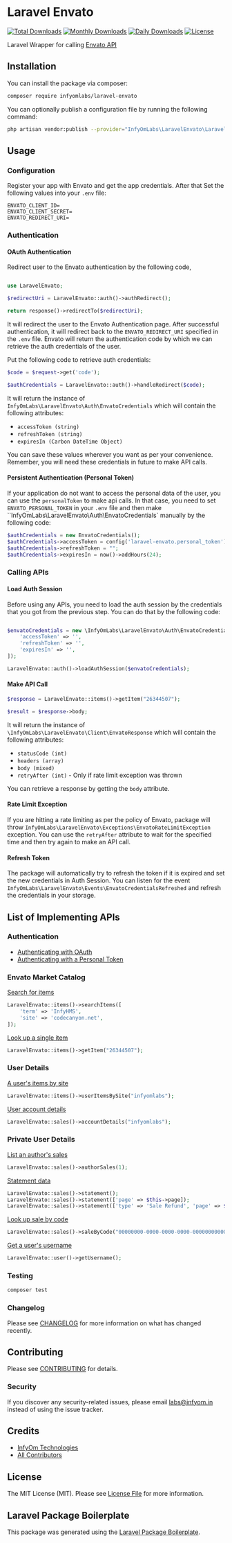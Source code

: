 # Laravel Envato

[![Total Downloads](https://poser.pugx.org/infyomlabs/laravel-envato/downloads)](https://packagist.org/packages/infyomlabs/laravel-envato)
[![Monthly Downloads](https://poser.pugx.org/infyomlabs/laravel-envato/d/monthly)](https://packagist.org/packages/infyomlabs/laravel-envato)
[![Daily Downloads](https://poser.pugx.org/infyomlabs/laravel-envato/d/daily)](https://packagist.org/packages/infyomlabs/laravel-envato)
[![License](https://poser.pugx.org/infyomlabs/laravel-envato/license)](https://packagist.org/packages/infyomlabs/laravel-envato)

Laravel Wrapper for calling [Envato API](https://build.envato.com/api)

## Installation

You can install the package via composer:

```bash
composer require infyomlabs/laravel-envato
```

You can optionally publish a configuration file by running the following command:

```bash
php artisan vendor:publish --provider="InfyOmLabs\LaravelEnvato\LaravelEnvatoServiceProvider"
```

## Usage

### Configuration

Register your app with Envato and get the app credentials. After that Set the following values into your `.env` file:

```
ENVATO_CLIENT_ID=
ENVATO_CLIENT_SECRET=
ENVATO_REDIRECT_URI=
```

### Authentication

#### OAuth Authentication

Redirect user to the Envato authentication by the following code,

```php

use LaravelEnvato;

$redirectUri = LaravelEnvato::auth()->authRedirect();

return response()->redirectTo($redirectUri);
```

It will redirect the user to the Envato Authentication page. After successful authentication, it will redirect back to
the `ENVATO_REDIRECT_URI` specified in the `.env` file. Envato will return the authentication code by which we can
retrieve the auth credentials of the user.

Put the following code to retrieve auth credentials:

```php
$code = $request->get('code');

$authCredentials = LaravelEnvato::auth()->handleRedirect($code);
```

It will return the instance of `InfyOmLabs\LaravelEnvato\Auth\EnvatoCredentials` which will contain the following
attributes:

* `accessToken (string)`
* `refreshToken (string)`
* `expiresIn (Carbon DateTime Object)`

You can save these values wherever you want as per your convenience. Remember, you will need these credentials in future
to make API calls.

#### Persistent Authentication (Personal Token)

If your application do not want to access the personal data of the user, you can use the `personalToken` to make api calls.
In that case, you need to set `ENVATO_PERSONAL_TOKEN` in your `.env` file and then make ``InfyOmLabs\LaravelEnvato\Auth\EnvatoCredentials` manually by the following code:

```php
$authCredentials = new EnvatoCredentials();
$authCredentials->accessToken = config('laravel-envato.personal_token');
$authCredentials->refreshToken = "";
$authCredentials->expiresIn = now()->addHours(24);
```

### Calling APIs

#### Load Auth Session

Before using any APIs, you need to load the auth session by the credentials that you got from the previous step. You can
do that by the following code:

```php

$envatoCredentials = new \InfyOmLabs\LaravelEnvato\Auth\EnvatoCredentials([
    'accessToken' => '',
    'refreshToken' => '',
    'expiresIn' => '',
]);

LaravelEnvato::auth()->loadAuthSession($envatoCredentials);
```

#### Make API Call

```php
$response = LaravelEnvato::items()->getItem("26344507");

$result = $response->body;
```

It will return the instance of `\InfyOmLabs\LaravelEnvato\Client\EnvatoResponse` which will contain the following attributes:

* `statusCode (int)`
* `headers (array)`
* `body (mixed)`
* `retryAfter (int)` - Only if rate limit exception was thrown

You can retrieve a response by getting the `body` attribute.

#### Rate Limit Exception

If you are hitting a rate limiting as per the policy of Envato, package will throw `InfyOmLabs\LaravelEnvato\Exceptions\EnvatoRateLimitException` exception.
You can use the `retryAfter` attribute to wait for the specified time and then try again to make an API call.

#### Refresh Token

The package will automatically try to refresh the token if it is expired and set the new credentials in Auth Session.
You can listen for the event `InfyOmLabs\LaravelEnvato\Events\EnvatoCredentialsRefreshed` and refresh the credentials in your storage.

## List of Implementing APIs

### Authentication

- [Authenticating with OAuth](https://build.envato.com/api/#oauth)
- [Authenticating with a Personal Token](https://build.envato.com/api/#token)

### Envato Market Catalog
 
[Search for items](https://build.envato.com/api/#search_getSearchItem)

```php
LaravelEnvato::items()->searchItems([
    'term' => 'InfyHMS',
    'site' => 'codecanyon.net',
]);
```

[Look up a single item](https://build.envato.com/api/#market_0_getCatalogItem)

```php
LaravelEnvato::items()->getItem("26344507");
```

### User Details
  
[A user's items by site](https://build.envato.com/api/#market_getUserItemsBySite)

```php
LaravelEnvato::items()->userItemsBySite("infyomlabs");
```

[User account details](https://build.envato.com/api/#market_getUser)

```php
LaravelEnvato::sales()->accountDetails("infyomlabs");
```

### Private User Details

[List an author's sales](https://build.envato.com/api/#market_0_getAuthorSales)

```php
LaravelEnvato::sales()->authorSales(1);
```

[Statement data](https://build.envato.com/api/#market_0_getUserStatement)

```php
LaravelEnvato::sales()->statement();
LaravelEnvato::sales()->statement(['page' => $this->page]);
LaravelEnvato::sales()->statement(['type' => 'Sale Refund', 'page' => $this->page]);
```

[Look up sale by code](https://build.envato.com/api/#market_0_getAuthorSale)

```php
LaravelEnvato::sales()->saleByCode("00000000-0000-0000-0000-000000000000");
```

[Get a user's username](https://build.envato.com/api/#market_getUserUsername)

```php
LaravelEnvato::user()->getUsername();
```

### Testing

```bash
composer test
```

### Changelog

Please see [CHANGELOG](CHANGELOG.md) for more information on what has changed recently.

## Contributing

Please see [CONTRIBUTING](CONTRIBUTING.md) for details.

### Security

If you discover any security-related issues, please email labs@infyom.in instead of using the issue tracker.

## Credits

- [InfyOm Technologies](https://github.com/infyomlabs)
- [All Contributors](../../contributors)

## License

The MIT License (MIT). Please see [License File](LICENSE.md) for more information.

## Laravel Package Boilerplate

This package was generated using the [Laravel Package Boilerplate](https://laravelpackageboilerplate.com).
